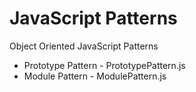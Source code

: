 JavaScript Patterns
===================

Object Oriented JavaScript Patterns

- Prototype Pattern - PrototypePattern.js
- Module Pattern - ModulePattern.js